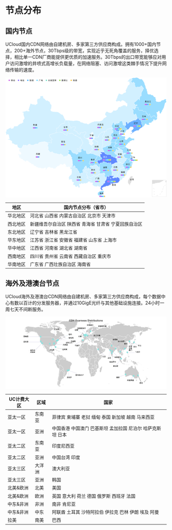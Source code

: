 # 节点分布

## 国内节点

UCloud国内CDN网络由自建机房、多家第三方供应商构成。拥有1000+国内节点，200+海外节点，30Tbps级的带宽，实现近乎无死角覆盖的服务，择优选择，相比单一CDN厂商能提供更优质的加速服务。30Tbps的出口带宽能够应对用户访问激增的井喷式高增长负载量，在网络阻塞、访问激增这类棘手情况下提升网络传输的速度。


![](/images/国内地图.png)

|	地区	|	国内节点分布（省市）						|
|--------|--------|
|	华北地区	|	河北省	  山西省	  内蒙古自治区	  北京市 	天津市		|
|	西北地区	|	新疆维吾尔自治区  	陕西省 	青海省 	甘肃省 	宁夏回族自治区		|
|	东北地区	|	辽宁省 	吉林省	  黑龙江省				|
|	华东地区	|	江苏省	  浙江省	  安徽省 	福建省	  山东省	  上海市	|
|	华中地区	|	江西省	  河南省 	湖北省 	湖南省			|
|	西南地区	|	四川省 	贵州省 	云南省 	西藏自治区 	重庆市		|
|	华南地区	|	广东省 	广西壮族自治区	  海南省				|



## 海外及港澳台节点

UCloud海外及港澳台CDN网络由自建机房、多家第三方供应商构成，每个数据中心有数以百计的分发服务器，并通过10GigE光纤与其他基础设施连接。24小时一周七天不间断服务。


![](/images/oversea_node.png)


| UC计费大区  |	区域	|  国家  |			
|  ------  |  ------|------|
|  亚太一区  |	东南亚	  |  菲律宾	柬埔寨	老挝	缅甸 泰国	新加坡	越南	马来西亚  |
|  亚太一区	 |  亚洲  |	中国香港	中国澳门	巴基斯坦	孟加拉国 尼泊尔	哈萨克斯坦	日本	|
|  亚太二区	 |   东南亚  |	印度尼西亚	|
|  亚太二区  |	亚洲	|  中国台湾	印度		|
|  亚太三区  |	大洋洲	|  澳大利亚			|
|  亚太三区	|  亚洲	|  韩国			|
|  北美&欧洲	|  北美	|  美国			|
|  北美&欧洲	|  欧洲	|  英国	意大利	荷兰	德国  俄罗斯	西班牙	法国	|
|  中东&非洲	|  非洲	|  南非	肯尼亚		|
|  中东&非洲	|  中东	|  阿联酋	土耳其	沙特阿拉伯	伊拉克	巴林	伊朗	埃及	阿曼  |
|  拉美	|  南美	|  巴西	|  墨西哥	哥伦比亚	|










